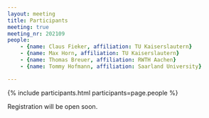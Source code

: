 ```yaml
---
layout: meeting
title: Participants
meeting: true
meeting_nr: 202109
people:
    - {name: Claus Fieker, affiliation: TU Kaiserslautern}
    - {name: Max Horn, affiliation: TU Kaiserslautern}
    - {name: Thomas Breuer, affiliation: RWTH Aachen}
    - {name: Tommy Hofmann, affiliation: Saarland University}

---
```


{% include participants.html participants=page.people %}

Registration will be open soon.
